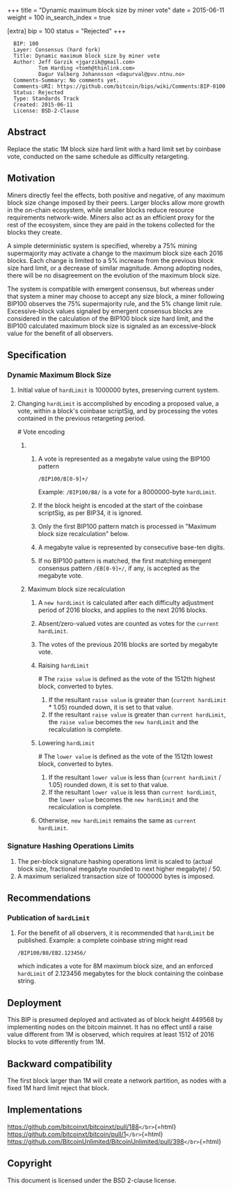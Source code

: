 +++
title = "Dynamic maximum block size by miner vote"
date = 2015-06-11
weight = 100
in_search_index = true

[extra]
bip = 100
status = "Rejected"
+++

      BIP: 100
      Layer: Consensus (hard fork)
      Title: Dynamic maximum block size by miner vote
      Author: Jeff Garzik <jgarzik@gmail.com>
              Tom Harding <tomh@thinlink.com>
              Dagur Valberg Johannsson <dagurval@pvv.ntnu.no>
      Comments-Summary: No comments yet.
      Comments-URI: https://github.com/bitcoin/bips/wiki/Comments:BIP-0100
      Status: Rejected
      Type: Standards Track
      Created: 2015-06-11
      License: BSD-2-Clause

## Abstract

Replace the static 1M block size hard limit with a hard limit set by
coinbase vote, conducted on the same schedule as difficulty retargeting.

## Motivation

Miners directly feel the effects, both positive and negative, of any
maximum block size change imposed by their peers. Larger blocks allow
more growth in the on-chain ecosystem, while smaller blocks reduce
resource requirements network-wide. Miners also act as an efficient
proxy for the rest of the ecosystem, since they are paid in the tokens
collected for the blocks they create.

A simple deterministic system is specified, whereby a 75% mining
supermajority may activate a change to the maximum block size each 2016
blocks. Each change is limited to a 5% increase from the previous block
size hard limit, or a decrease of similar magnitude. Among adopting
nodes, there will be no disagreement on the evolution of the maximum
block size.

The system is compatible with emergent consensus, but whereas under that
system a miner may choose to accept any size block, a miner following
BIP100 observes the 75% supermajority rule, and the 5% change limit
rule. Excessive-block values signaled by emergent consensus blocks are
considered in the calculation of the BIP100 block size hard limit, and
the BIP100 calculated maximum block size is signaled as an
excessive-block value for the benefit of all observers.

## Specification

### Dynamic Maximum Block Size

1.  Initial value of `hardLimit` is 1000000 bytes, preserving current
    system.
2.  Changing `hardLimit` is accomplished by encoding a proposed value, a
    vote, within a block\'s coinbase scriptSig, and by processing the
    votes contained in the previous retargeting period.  
      
    \# Vote encoding
    1.  1.  A vote is represented as a megabyte value using the BIP100
            pattern  
              
            `/BIP100/B[0-9]+/`  
              
            Example: `/BIP100/B8/` is a vote for a 8000000-byte
            `hardLimit`.  
              
        2.  If the block height is encoded at the start of the coinbase
            scriptSig, as per BIP34, it is ignored.
        3.  Only the first BIP100 pattern match is processed in
            \"Maximum block size recalculation\" below.
        4.  A megabyte value is represented by consecutive base-ten
            digits.
        5.  If no BIP100 pattern is matched, the first matching emergent
            consensus pattern `/EB[0-9]+/`, if any, is accepted as the
            megabyte vote.  
              

    2.  Maximum block size recalculation
        1.  A `new hardLimit` is calculated after each difficulty
            adjustment period of 2016 blocks, and applies to the next
            2016 blocks.
        2.  Absent/zero-valued votes are counted as votes for the
            `current hardLimit`.
        3.  The votes of the previous 2016 blocks are sorted by megabyte
            vote.
        4.  Raising `hardLimit`  
              
            \# The `raise value` is defined as the vote of the 1512th
            highest block, converted to bytes.
            1.  If the resultant `raise value` is greater than
                (`current hardLimit` \* 1.05) rounded down, it is set to
                that value.
            2.  If the resultant `raise value` is greater than
                `current hardLimit`, the `raise value` becomes the
                `new hardLimit` and the recalculation is complete.  
                  
        5.  Lowering `hardLimit`  
              
            \# The `lower value` is defined as the vote of the 1512th
            lowest block, converted to bytes.
            1.  If the resultant `lower value` is less than
                (`current hardLimit` / 1.05) rounded down, it is set to
                that value.
            2.  If the resultant `lower value` is less than
                `current hardLimit`, the `lower value` becomes the
                `new hardLimit` and the recalculation is complete.  
                  
        6.  Otherwise, `new hardLimit` remains the same as
            `current hardLimit`.

### Signature Hashing Operations Limits

1.  The per-block signature hashing operations limit is scaled to
    (actual block size, fractional megabyte rounded to next higher
    megabyte) / 50.
2.  A maximum serialized transaction size of 1000000 bytes is imposed.

## Recommendations

### Publication of `hardLimit`

1.  For the benefit of all observers, it is recommended that `hardLimit`
    be published. Example: a complete coinbase string might read  
      
    `/BIP100/B8/EB2.123456/`  
      
    which indicates a vote for 8M maximum block size, and an enforced
    `hardLimit` of 2.123456 megabytes for the block containing the
    coinbase string.

## Deployment

This BIP is presumed deployed and activated as of block height 449568 by
implementing nodes on the bitcoin mainnet. It has no effect until a
raise value different from 1M is observed, which requires at least 1512
of 2016 blocks to vote differently from 1M.

## Backward compatibility

The first block larger than 1M will create a network partition, as nodes
with a fixed 1M hard limit reject that block.

## Implementations

<https://github.com/bitcoinxt/bitcoinxt/pull/188>`</br>`{=html}
<https://github.com/bitcoinxt/bitcoin/pull/1>`</br>`{=html}
<https://github.com/BitcoinUnlimited/BitcoinUnlimited/pull/398>`</br>`{=html}

## Copyright

This document is licensed under the BSD 2-clause license.
